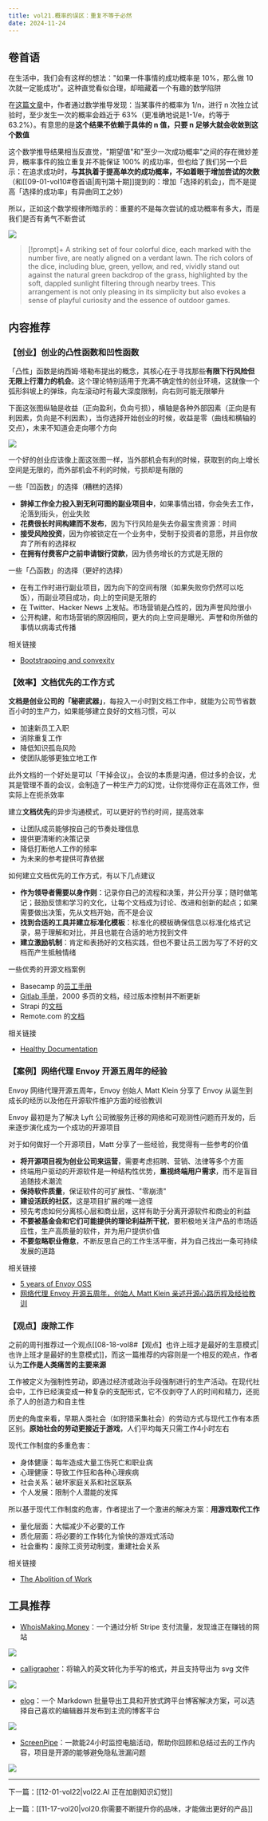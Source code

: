 ```yaml
---
title: vol21.概率的误区：重复不等于必然
date: 2024-11-24
---
```


## 卷首语

在生活中，我们会有这样的想法："如果一件事情的成功概率是 10%，那么做 10 次就一定能成功"。这种直觉看似合理，却暗藏着一个有趣的数学陷阱

在[这篇文章](https://www.lesswrong.com/posts/pNkjHuQGDetRZypmA/it-s-a-10-chance-which-i-did-10-times-so-it-should-be-100)中，作者通过数学推导发现：当某事件的概率为 1/n，进行 n 次独立试验时，至少发生一次的概率会趋近于 63%（更准确地说是1-1/e，约等于 63.2%）。有意思的是**这个结果不依赖于具体的 n 值，只要 n 足够大就会收敛到这个数值**

这个数学推导结果相当反直觉，"期望值"和"至少一次成功概率"之间的存在微妙差异，概率事件的独立重复并不能保证 100% 的成功率，但也给了我们另一个启示：在追求成功时，**与其执着于提高单次的成功概率，不如着眼于增加尝试的次数**（和[[09-01-vol10#卷首语|周刊第十期]]提到的：增加「选择的机会」，而不是提高「选择的成功率」有异曲同工之妙）

所以，正如这个数学规律所暗示的：重要的不是每次尝试的成功概率有多大，而是我们是否有勇气不断尝试

![](https://notesimgs.oss-cn-shanghai.aliyuncs.com/img/202411250653744.jpg)

> [!prompt]+
> A striking set of four colorful dice, each marked with the number five, are neatly aligned on a verdant lawn. The rich colors of the dice, including blue, green, yellow, and red, vividly stand out against the natural green backdrop of the grass, highlighted by the soft, dappled sunlight filtering through nearby trees. This arrangement is not only pleasing in its simplicity but also evokes a sense of playful curiosity and the essence of outdoor games.

## 内容推荐

### 【创业】创业的凸性函数和凹性函数

「凸性」函数是纳西姆·塔勒布提出的概念，其核心在于寻找那些**有限下行风险但无限上行潜力的机会**。这个理论特别适用于充满不确定性的创业环境，这就像一个弧形斜坡上的弹珠，向左滚动时有最大深度限制，向右则可能无限攀升

下面这张图纵轴是收益（正向盈利，负向亏损），横轴是各种外部因素（正向是有利因素，负向是不利因素），当你选择开始创业的时候，收益是零（曲线和横轴的交点），未来不知道会走向哪个方向

![](https://notesimgs.oss-cn-shanghai.aliyuncs.com/img/202411250650522.png)

一个好的创业应该像上面这张图一样，当外部机会有利的时候，获取到的向上增长空间是无限的，而外部机会不利的时候，亏损却是有限的

一些「凹函数」的选择（糟糕的选择）

- **辞掉工作全力投入到无利可图的副业项目中**，如果事情出错，你会失去工作，沦落到街头，创业失败
- **花费很长时间构建而不发布**，因为下行风险是失去你最宝贵资源：时间
- **接受风险投资**，因为你被锁定在一个业务中，受制于投资者的意愿，并且你放弃了所有的选择权
- **在拥有付费客户之前申请银行贷款**，因为债务增长的方式是无限的

一些「凸函数」的选择（更好的选择）

- 在有工作时进行副业项目，因为向下的空间有限（如果失败你仍然可以吃饭），而副业项目成功，向上的空间是无限的
- 在 Twitter、Hacker News 上发帖。市场营销是凸性的，因为声誉风险很小
- 公开构建，和市场营销的原因相同，更大的向上空间是曝光、声誉和你所做的事情以病毒式传播

相关链接

- [Bootstrapping and convexity](https://www.indiehackers.com/post/bootstrapping-and-convexity-fb3b2da7c9)

### 【效率】文档优先的工作方式

**文档是创业公司的「秘密武器」**，每投入一小时到文档工作中，就能为公司节省数百小时的生产力，如果能够建立良好的文档习惯，可以

- 加速新员工入职
- 消除重复工作
- 降低知识孤岛风险
- 使团队能够更独立地工作

此外文档的一个好处是可以「干掉会议」。会议的本质是沟通，但过多的会议，尤其是管理不善的会议，会制造了一种生产力的幻觉，让你觉得你正在高效工作，但实际上在扼杀效率

建立**文档优先**的异步沟通模式，可以更好的节约时间，提高效率

- 让团队成员能够按自己的节奏处理信息
- 提供更清晰的决策记录
- 降低打断他人工作的频率
- 为未来的参考提供可靠依据

如何建立文档优先的工作方式，有以下几点建议

- **作为领导者需要以身作则**：记录你自己的流程和决策，并公开分享；随时做笔记；鼓励反馈和学习的文化，让每个文档成为讨论、改进和创新的起点；如果需要做出决策，先从文档开始，而不是会议
- **找到合适的工具并建立标准化模板**：标准化的模板确保信息以标准化格式记录，易于理解和对比，并且也能在合适的地方找到文件
- **建立激励机制**：肯定和表扬好的文档实践，但也不要让员工因为写了不好的文档而产生抵触情绪

一些优秀的开源文档案例

- Basecamp 的[员工手册](https://basecamp.com/handbook)
- [Gitlab 手册](https://about.gitlab.com/handbook/)，2000 多页的文档，经过版本控制并不断更新
- Strapi 的[文档](https://handbook.strapi.io/)
- Remote.com 的[文档](https://remotecom.notion.site/a3439c6ccaac4d5f8c7515c357345c11)

相关链接

- [Healthy Documentation](https://vadimkravcenko.com/shorts/proper-documentation/)

### 【案例】网络代理 Envoy 开源五周年的经验​

Envoy 网络代理开源五周年，Envoy 创始人 Matt Klein 分享了 Envoy 从诞生到成长的经历以及他在开源软件维护方面的经验教训

Envoy 最初是为了解决 Lyft 公司微服务迁移的网络和可观测性问题而开发的，后来逐步演化成为一个成功的开源项目

对于如何做好一个开源项目，Matt 分享了一些经验，我觉得有一些参考的价值

- **将开源项目视为创业公司来运营**，需要考虑招聘、营销、法律等多个方面
- 终端用户驱动的开源软件是一种结构性优势，**重视终端用户需求**，而不是盲目追随技术潮流
- **保持软件质量**，保证软件的可扩展性、"零崩溃"
- **建设活跃的社区**，这是项目扩展的唯一途径
- 预先考虑如何分离核心层和商业层，这样有助于分离开源软件和商业的利益
- **不要被基金会和它们可能提供的理论利益所干扰**，要积极地关注产品的市场适应性，生产高质量的软件，并为用户提供价值
- **不要忽略职业倦怠**，不断反思自己的工作生活平衡，并为自己找出一条可持续发展的道路

相关链接

- [5 years of Envoy OSS](https://mattklein123.dev/2021/09/14/5-years-envoy-oss/)
- [网络代理 Envoy 开源五周年，创始人 Matt Klein 亲述开源心路历程及经验教训](https://cloudnative.to/blog/envoy-oss-5-year/)

### 【观点】废除工作

之前的周刊推荐过一个观点[[08-18-vol8#【观点】也许上班才是最好的生意模式|也许上班才是最好的生意模式]]，而这一篇推荐的内容则是一个相反的观点，作者认为**工作是人类痛苦的主要来源**

工作被定义为强制性劳动，即通过经济或政治手段强制进行的生产活动。在现代社会中，工作已经演变成一种复杂的支配形式，它不仅剥夺了人的时间和精力，还扼杀了人的创造力和自主性

历史的角度来看，早期人类社会（如狩猎采集社会）的劳动方式与现代工作有本质区别。**原始社会的劳动更接近于游戏**，人们平均每天只需工作4小时左右

现代工作制度的多重危害：

- 身体健康：每年造成大量工伤死亡和职业病
- 心理健康：导致工作狂和各种心理疾病
- 社会关系：破坏家庭关系和社区联系
- 个人发展：限制个人潜能的发挥

所以基于现代工作制度的危害，作者提出了一个激进的解决方案：**用游戏取代工作**

- 量化层面：大幅减少不必要的工作
- 质化层面：将必要的工作转化为愉快的游戏式活动
- 社会重构：废除工资劳动制度，重建社会关系

相关链接

- [The Abolition of Work](https://theanarchistlibrary.org/library/bob-black-the-abolition-of-work)

## 工具推荐

- [WhoisMaking.Money](https://whoismaking.money/zh)：一个通过分析 Stripe 支付流量，发现谁正在赚钱的网站

![](https://notesimgs.oss-cn-shanghai.aliyuncs.com/img/202411250653260.png)

- [calligrapher](https://www.calligrapher.ai/)：将输入的英文转化为手写的格式，并且支持导出为 svg 文件

![](https://notesimgs.oss-cn-shanghai.aliyuncs.com/img/202411250653747.png)

- [elog](https://github.com/LetTTGACO/elog)：一个 Markdown 批量导出工具和开放式跨平台博客解决方案，可以选择自己喜欢的编辑器并发布到主流的博客平台

![](https://notesimgs.oss-cn-shanghai.aliyuncs.com/img/202411250652711.png)

- [ScreenPipe](https://screenpi.pe/)：一款能24小时监控电脑活动，帮助你回顾和总结过去的工作内容，项目是开源的能够避免隐私泄漏问题

![](https://notesimgs.oss-cn-shanghai.aliyuncs.com/img/202411250652240.png)

---

下一篇：[[12-01-vol22|vol22.AI 正在加剧知识幻觉]]

上一篇：[[11-17-vol20|vol20.你需要不断提升你的品味，才能做出更好的产品]]
